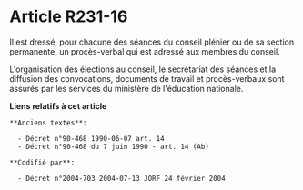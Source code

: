 # Article R231-16

Il est dressé, pour chacune des séances du conseil plénier ou de sa section permanente, un procès-verbal qui est adressé aux
membres du conseil.

L'organisation des élections au conseil, le secrétariat des séances et la diffusion des convocations, documents de travail et
procès-verbaux sont assurés par les services du ministère de l'éducation nationale.

**Liens relatifs à cet article**

	**Anciens textes**:

	  - Décret n°90-468 1990-06-07 art. 14
	  - Décret n°90-468 du 7 juin 1990 - art. 14 (Ab)

	**Codifié par**:

	  - Décret n°2004-703 2004-07-13 JORF 24 février 2004
